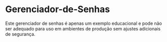 # Gerenciador-de-Senhas
Este gerenciador de senhas é apenas um exemplo educacional e pode não ser adequado para uso em ambientes de produção sem ajustes adicionais de segurança.
